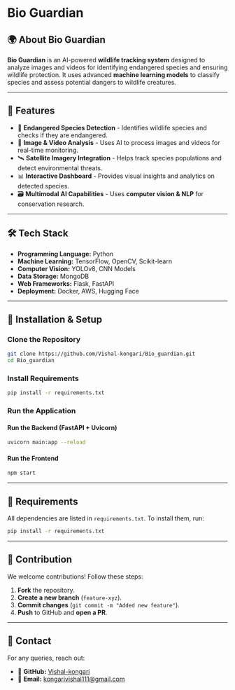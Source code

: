 

# Bio Guardian

## 🌍 About Bio Guardian
**Bio Guardian** is an AI-powered **wildlife tracking system** designed to analyze images and videos for identifying endangered species and ensuring wildlife protection. It uses advanced **machine learning models** to classify species and assess potential dangers to wildlife creatures. 

---

## 🚀 Features
- 🧪 **Endangered Species Detection** - Identifies wildlife species and checks if they are endangered.
- 🎥 **Image & Video Analysis** - Uses AI to process images and videos for real-time monitoring.
- 🛰 **Satellite Imagery Integration** - Helps track species populations and detect environmental threats.
- 📊 **Interactive Dashboard** - Provides visual insights and analytics on detected species.
- 🗃 **Multimodal AI Capabilities** - Uses **computer vision & NLP** for conservation research.

---

## 🛠 Tech Stack
- **Programming Language:** Python
- **Machine Learning:** TensorFlow, OpenCV, Scikit-learn
- **Computer Vision:** YOLOv8, CNN Models
- **Data Storage:** MongoDB
- **Web Frameworks:** Flask, FastAPI
- **Deployment:** Docker, AWS, Hugging Face

---

## 📌 Installation & Setup
### Clone the Repository
```bash
git clone https://github.com/Vishal-kongari/Bio_guardian.git
cd Bio_guardian
```

### Install Requirements
```bash
pip install -r requirements.txt
```

### Run the Application
#### Run the Backend (FastAPI + Uvicorn)
```bash
uvicorn main:app --reload
```

#### Run the Frontend
```bash
npm start
```

---

## 📝 Requirements
All dependencies are listed in `requirements.txt`. To install them, run:
```bash
pip install -r requirements.txt
```

---

## 📝 Contribution
We welcome contributions! Follow these steps:
1. **Fork** the repository.
2. **Create a new branch** (`feature-xyz`).
3. **Commit changes** (`git commit -m "Added new feature"`).
4. **Push** to GitHub and **open a PR**.

---

## 📩 Contact
For any queries, reach out:
- 🔗 **GitHub:** [Vishal-kongari](https://github.com/Vishal-kongari)
- 📧 **Email:** kongarivishal111@gmail.com
